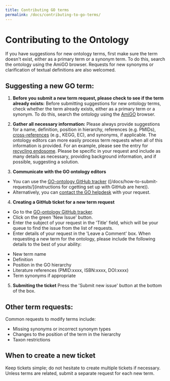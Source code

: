 ```yaml
---
title: Contributing GO terms
permalink: /docs/contributing-to-go-terms/
---
```


# Contributing to the Ontology

If you have suggestions for new ontology terms, first make sure the term doesn't exist, either as a primary term or a synonym term. To do this, search the ontology using the AmiGO browser. Requests for new synonyms or clarification of textual definitions are also welcomed.


## Suggesting a new GO term:

1. **Before you submit a new term request, please check to see if the term already exists:** Before submitting suggestions for new ontology terms, check whether the term already exists, either as a primary term or a synonym. To do this, search the ontology using the <a href="http://amigo.geneontology.org/amigo">AmiGO</a> browser. 

2. **Gather all necessary information:** Please always provide suggestions for a name, definition, position in hierarchy, references (e.g. PMIDs), [cross-references](/docs/download-mappings/) (e.g., KEGG, EC), and synonyms, if applicable.  The ontology editors can more easily process term requests when all of this information is provided.  For an example, please see the entry for [recycling endosome](http://amigo.geneontology.org/amigo/term/GO:0055037). Please be specific in your request and include as many details as necessary, providing background information, and if possible, suggesting a solution. 

3. **Communicate with the GO ontology editors**
+ You can use the <a href="https://github.com/geneontology/go-ontology/issues">GO-ontology GitHub tracker</a> ([/docs/how-to-submit-requests/](instructions for cgetting set up with GitHub are here)).
+ Alternatively, you can [contact the GO helpdesk](http://help.geneontology.org/) with your request. 

4. **Creating a GitHub ticket for a new term request**
-  Go to the <a href="https://github.com/geneontology/go-ontology/issues">GO-ontology GitHub tracker</a>.
 - Click on the green 'New Issue' button.
 - Enter the subject of your request in the 'Title' field, which will be your queue to find the issue from the list of requests.
 - Enter details of your request in the 'Leave a Comment' box. When requesting a new term for the ontology, please include the following details to the best of your ability:
+ New term name
+ Definition
+ Position in the GO hierarchy
+ Literature references (PMID:xxxx, ISBN:xxxx, DOI:xxxx)
+ Term synonyms if appropriate

5. **Submiting the ticket**
Press the 'Submit new issue' button at the bottom of the box.

## Other term requests: 
Common requests to modify terms include: 
+ Missing synonyms or incorrect synonym types
+ Changes to the position of the term in the hierarchy
 + Taxon restrictions

## When to create a new ticket
Keep tickets simple; do not hesitate to create multiple tickets if necessary. Unless terms are related, submit a separate request for each new term.
 
